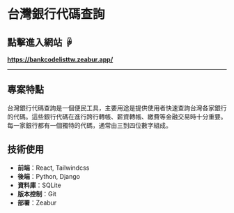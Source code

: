 # 台灣銀行代碼查詢
## 點擊進入網站 ☟

**https://bankcodelisttw.zeabur.app/**

---

## 專案特點

台灣銀行代碼查詢是一個便民工具，主要用途是提供使用者快速查詢台灣各家銀行的代碼。這些銀行代碼在進行跨行轉帳、薪資轉帳、繳費等金融交易時十分重要。每一家銀行都有一個獨特的代碼，通常由三到四位數字組成。

## 技術使用

- **前端**：React, Tailwindcss
- **後端**：Python, Django
- **資料庫**：SQLite
- **版本控制**：Git
- **部署**：Zeabur
